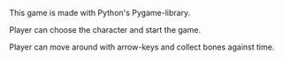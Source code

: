 This game is made with Python's Pygame-library.

Player can choose the character and start the game.

Player can move around with arrow-keys and collect bones against time.
